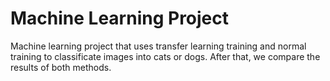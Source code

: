 # Machine Learning Project
Machine learning project that uses transfer learning training and normal training to classificate images into cats or dogs. After that, we compare the results of both methods.
